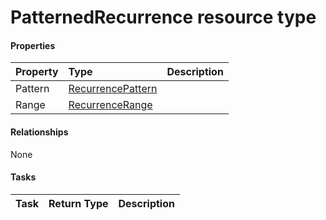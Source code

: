 # PatternedRecurrence resource type



#### Properties
| Property	   | Type	|Description|
|:---------------|:--------|:----------|
|Pattern|[RecurrencePattern](recurrencepattern.md)||
|Range|[RecurrenceRange](recurrencerange.md)||

#### Relationships
None


#### Tasks

| Task		   | Return Type	|Description|
|:---------------|:--------|:----------|
